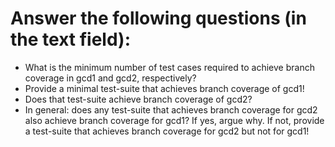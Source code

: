 # Answer the following questions (in the text field):
- What is the minimum number of test cases required to achieve branch coverage in gcd1 and gcd2, respectively?
- Provide a minimal test-suite that achieves branch coverage of gcd1!
- Does that test-suite achieve branch coverage of gcd2?
- In general: does any test-suite that achieves branch coverage for gcd2 also achieve branch coverage for gcd1? If yes, argue why. If not, provide a test-suite that achieves branch coverage for gcd2 but not for gcd1!